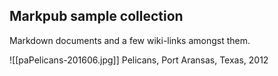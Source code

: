 ## Markpub sample collection

Markdown documents and a few wiki-links amongst them.


![[paPelicans-201606.jpg]]
Pelicans, Port Aransas, Texas, 2012  

